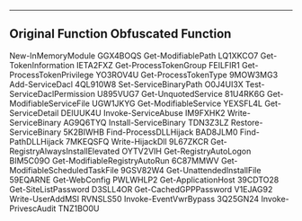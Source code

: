 ---------------------------------------------------------------------------
Original Function                        Obfuscated Function
---------------------------------------------------------------------------
New-InMemoryModule                             GGX4BOQS
Get-ModifiablePath                             LQ1XKCO7
Get-TokenInformation                           IETA2FXZ
Get-ProcessTokenGroup                          FEILFIR1
Get-ProcessTokenPrivilege                      YO3ROV4U
Get-ProcessTokenType                           9MOW3MG3
Add-ServiceDacl                                4QL910W8
Set-ServiceBinaryPath                          O0J4UI3X
Test-ServiceDaclPermission                     U895VUG7
Get-UnquotedService                            81U4RK6G
Get-ModifiableServiceFile                      UGW1JKYG
Get-ModifiableService                          YEXSFL4L
Get-ServiceDetail                              DEIUUK4U
Invoke-ServiceAbuse                            IM9FXHK2
Write-ServiceBinary                            AG9Q6TYQ
Install-ServiceBinary                          TDN3Z3LZ
Restore-ServiceBinary                          5K2BIWHB
Find-ProcessDLLHijack                          BAD8JLM0
Find-PathDLLHijack                             7MKEQSFQ
Write-HijackDll                                9L67ZKCR
Get-RegistryAlwaysInstallElevated                 OYTV2VIH
Get-RegistryAutoLogon                          BIM5C09O
Get-ModifiableRegistryAutoRun                  6C87MMWV
Get-ModifiableScheduledTaskFile                 9GSV82W4
Get-UnattendedInstallFile                      59EQARNE
Get-WebConfig                                  PWLWHLP2
Get-ApplicationHost                            39CDTO28
Get-SiteListPassword                           D3SLL4OR
Get-CachedGPPPassword                          V1EJAG92
Write-UserAddMSI                               RVNSLS50
Invoke-EventVwrBypass                          3Q25GN24
Invoke-PrivescAudit                            TNZ1BO0U
